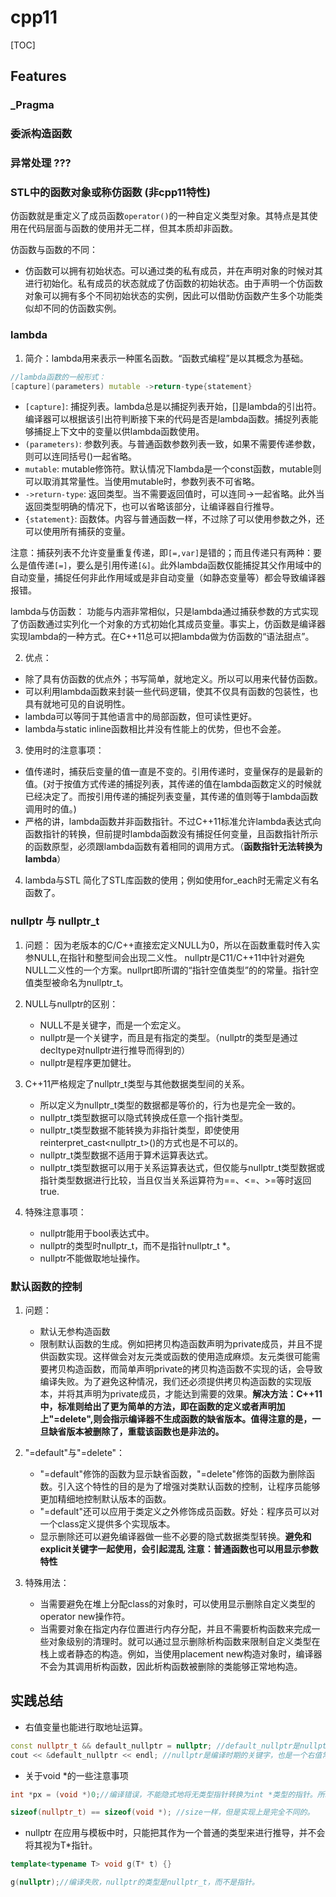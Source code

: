 # cpp11

[TOC]

## Features

### _Pragma

### 委派构造函数


### 异常处理 ???


### STL中的函数对象或称仿函数 (非cpp11特性)
仿函数就是重定义了成员函数`operator()`的一种自定义类型对象。其特点是其使用在代码层面与函数的使用并无二样，但其本质却非函数。

仿函数与函数的不同：
* 仿函数可以拥有初始状态。可以通过类的私有成员，并在声明对象的时候对其进行初始化。私有成员的状态就成了仿函数的初始状态。由于声明一个仿函数对象可以拥有多个不同初始状态的实例，因此可以借助仿函数产生多个功能类似却不同的仿函数实例。


### lambda
1. 简介：lambda用来表示一种匿名函数。“函数式编程”是以其概念为基础。
~~~cpp
//lambda函数的一般形式：
[capture](parameters) mutable ->return-type{statement}
~~~
* `[capture]`: 捕捉列表。lambda总是以捕捉列表开始，[]是lambda的引出符。编译器可以根据该引出符判断接下来的代码是否是lambda函数。捕捉列表能够捕捉上下文中的变量以供lambda函数使用。
* `(parameters)`: 参数列表。与普通函数参数列表一致，如果不需要传递参数，则可以连同括号()一起省略。
* `mutable`: mutable修饰符。默认情况下lambda是一个const函数，mutable则可以取消其常量性。当使用mutable时，参数列表不可省略。
* `->return-type`: 返回类型。当不需要返回值时，可以连同->一起省略。此外当返回类型明确的情况下，也可以省略该部分，让编译器自行推导。
* `{statement}`: 函数体。内容与普通函数一样，不过除了可以使用参数之外，还可以使用所有捕获的变量。

注意：捕获列表不允许变量重复传递，即`[=,var]`是错的；而且传递只有两种：要么是值传递`[=]`，要么是引用传递`[&]`。此外lambda函数仅能捕捉其父作用域中的自动变量，捕捉任何非此作用域或是非自动变量（如静态变量等）都会导致编译器报错。


lambda与仿函数：
功能与内涵非常相似，只是lambda通过捕获参数的方式实现了仿函数通过实列化一个对象的方式初始化其成员变量。事实上，仿函数是编译器实现lambda的一种方式。在C++11总可以把lambda做为仿函数的“语法甜点”。


2. 优点：
* 除了具有仿函数的优点外；书写简单，就地定义。所以可以用来代替仿函数。
* 可以利用lambda函数来封装一些代码逻辑，使其不仅具有函数的包装性，也具有就地可见的自说明性。
* lambda可以等同于其他语言中的局部函数，但可读性更好。
* lambda与static inline函数相比并没有性能上的优势，但也不会差。

3. 使用时的注意事项：
* 值传递时，捕获后变量的值一直是不变的。引用传递时，变量保存的是最新的值。(对于按值方式传递的捕捉列表，其传递的值在lambda函数定义的时候就已经决定了。而按引用传递的捕捉列表变量，其传递的值则等于lambda函数调用时的值。)
* 严格的讲，lambda函数并非函数指针。不过C++11标准允许lambda表达式向函数指针的转换，但前提时lambda函数没有捕捉任何变量，且函数指针所示的函数原型，必须跟lambda函数有着相同的调用方式。（**函数指针无法转换为lambda**）

4. lambda与STL
    简化了STL库函数的使用；例如使用for_each时无需定义有名函数了。



### nullptr 与 nullptr_t
1. 问题：
    因为老版本的C/C++直接宏定义NULL为0，所以在函数重载时传入实参NULL,在指针和整型间会出现二义性。
    nullptr是C11/C++11中针对避免NULL二义性的一个方案。nullprt即所谓的“指针空值类型”的的常量。指针空值类型被命名为nullptr_t。
2. NULL与nullptr的区别：
    * NULL不是关键字，而是一个宏定义。
    * nullptr是一个关键字，而且是有指定的类型。（nullptr的类型是通过decltype对nullptr进行推导而得到的）
    * nullptr是程序更加健壮。

3. C++11严格规定了nullptr_t类型与其他数据类型间的关系。
    * 所以定义为nullptr_t类型的数据都是等价的，行为也是完全一致的。
    * nullptr_t类型数据可以隐式转换成任意一个指针类型。
    * nullptr_t类型数据不能转换为非指针类型，即使使用reinterpret_cast<nullptr_t>()的方式也是不可以的。
    * nullptr_t类型数据不适用于算术运算表达式。
    * nullptr_t类型数据可以用于关系运算表达式，但仅能与nullptr_t类型数据或指针类型数据进行比较，当且仅当关系运算符为==、<=、>=等时返回true.

4. 特殊注意事项：
    * nullptr能用于bool表达式中。
    * nullptr的类型时nullptr_t，而不是指针nullptr_t *。
    * nullptr不能做取地址操作。


### 默认函数的控制
1. 问题：
    * 默认无参构造函数
    * 限制默认函数的生成。例如把拷贝构造函数声明为private成员，并且不提供函数实现。这样做会对友元类或函数的使用造成麻烦。友元类很可能需要拷贝构造函数，而简单声明private的拷贝构造函数不实现的话，会导致编译失败。为了避免这种情况，我们还必须提供拷贝构造函数的实现版本，并将其声明为private成员，才能达到需要的效果。**解决方法：C++11中，标准则给出了更为简单的方法，即在函数的定义或者声明加上"=delete",则会指示编译器不生成函数的缺省版本。值得注意的是，一旦缺省版本被删除了，重载该函数也是非法的。**

2. "=default"与"=delete"：
    * "=default"修饰的函数为显示缺省函数，"=delete"修饰的函数为删除函数。引入这个特性的目的是为了增强对类默认函数的控制，让程序员能够更加精细地控制默认版本的函数。
    * "=default"还可以应用于类定义之外修饰成员函数。好处：程序员可以对一个class定义提供多个实现版本。
    * 显示删除还可以避免编译器做一些不必要的隐式数据类型转换。**避免和explicit关键字一起使用，会引起混乱 注意：普通函数也可以用显示参数特性**
3. 特殊用法：
    * 当需要避免在堆上分配class的对象时，可以使用显示删除自定义类型的operator new操作符。
    * 当需要对象在指定内存位置进行内存分配，并且不需要析构函数来完成一些对象级别的清理时。就可以通过显示删除析构函数来限制自定义类型在栈上或者静态的构造。例如，当使用placement new构造对象时，编译器不会为其调用析构函数，因此析构函数被删除的类能够正常地构造。



## 实践总结
* 右值变量也能进行取地址运算。
~~~cpp
const nullptr_t && default_nullptr = nullptr; //default_nullptr是nullptr的一个右值引用。
cout << &default_nullptr << endl; //nullptr是编译时期的关键字，也是一个右值常量，所以不支持取值操作（&nullptr是错误的）
~~~

* 关于void *的一些注意事项
~~~cpp
int *px = (void *)0;//编译错误，不能隐式地将无类型指针转换为int *类型的指针。所以nullptr使用更方便。

sizeof(nullptr_t) == sizeof(void *); //size一样，但是实现上是完全不同的。
~~~

* nullptr 在应用与模板中时，只能把其作为一个普通的类型来进行推导，并不会将其视为T*指针。
~~~cpp
template<typename T> void g(T* t) {}

g(nullptr);//编译失败，nullptr的类型是nullptr_t，而不是指针。
~~~